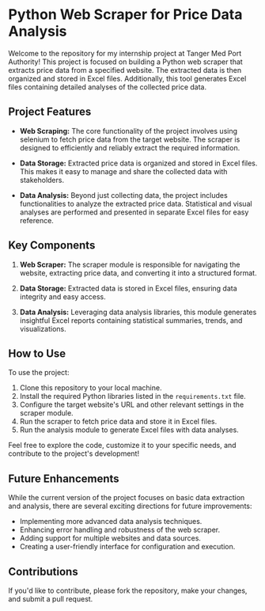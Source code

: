 # Python Web Scraper for Price Data Analysis

Welcome to the repository for my internship project at Tanger Med Port Authority! This project is focused on building a Python web scraper that extracts price data from a specified website. The extracted data is then organized and stored in Excel files. Additionally, this tool generates Excel files containing detailed analyses of the collected price data.

## Project Features

- **Web Scraping:** The core functionality of the project involves using selenium to fetch price data from the target website. The scraper is designed to efficiently and reliably extract the required information.

- **Data Storage:** Extracted price data is organized and stored in Excel files. This makes it easy to manage and share the collected data with stakeholders.

- **Data Analysis:** Beyond just collecting data, the project includes functionalities to analyze the extracted price data. Statistical and visual analyses are performed and presented in separate Excel files for easy reference.

## Key Components

1. **Web Scraper:** The scraper module is responsible for navigating the website, extracting price data, and converting it into a structured format.

2. **Data Storage:** Extracted data is stored in Excel files, ensuring data integrity and easy access.

3. **Data Analysis:** Leveraging data analysis libraries, this module generates insightful Excel reports containing statistical summaries, trends, and visualizations.

## How to Use

To use the project:

1. Clone this repository to your local machine.
2. Install the required Python libraries listed in the `requirements.txt` file.
3. Configure the target website's URL and other relevant settings in the scraper module.
4. Run the scraper to fetch price data and store it in Excel files.
5. Run the analysis module to generate Excel files with data analyses.

Feel free to explore the code, customize it to your specific needs, and contribute to the project's development!

## Future Enhancements

While the current version of the project focuses on basic data extraction and analysis, there are several exciting directions for future improvements:

- Implementing more advanced data analysis techniques.
- Enhancing error handling and robustness of the web scraper.
- Adding support for multiple websites and data sources.
- Creating a user-friendly interface for configuration and execution.

## Contributions

If you'd like to contribute, please fork the repository, make your changes, and submit a pull request.


